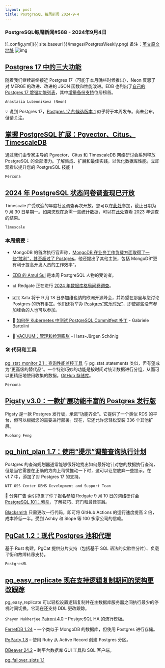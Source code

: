 ```yaml
---
layout: post
title: PostgreSQL 每周新闻 2024-9-4
---
```

### PostgreSQL每周新闻#568 - 2024年9月4日
![_config.yml]({{ site.baseurl }}/images/PostgresWeekly.png)
备注：[英文原文地址](https://postgresweekly.com/issues/568)
![img](https://res.cloudinary.com/cpress/image/upload/w_1280,e_sharpen:60,q_auto/wymc982loxcwpkjvzxv1.jpg)
## [Postgres 17 中的三大功能](https://postgresweekly.com/link/158955/web)
随着我们继续最终接近 Postgres 17（可能于本月晚些时候推出），Neon 反思了对 MERGE 的改进、改进的 JSON 函数和性能改进。EDB 也列出了[自己的 Postgres 17 增强功能列表](https://postgresweekly.com/link/159300/web)，其中[增量备份支持](https://postgresweekly.com/link/159301/web)位居榜首。

`Anastasia Lubennikova (Neon) `

💡 说到 Postgres 17，[Postgres 17 的候选版本 1](https://postgresweekly.com/link/159302/web) 似乎将于本周发布。尚未公布，但请关注。

## [掌握 PostgreSQL 扩展：Pgvector、Citus、TimescaleDB](https://postgresweekly.com/link/159298/web)
通过我们由专家主导的 Pgvector、Citus 和 TimescaleDB 网络研讨会系列释放 PostgreSQL 的全部潜力。了解集成、扩展和最佳实践，以优化数据库性能。立即观看以提升您的 PostgreSQL 技能！


`Percona `
## [2024 年 PostgreSQL 状态问卷调查现已开放](https://postgresweekly.com/link/159303/web)
Timescale 广受欢迎的年度社区调查再次开放。您可以在[此处](https://postgresweekly.com/link/159304/web)参加，截止日期为 9 月 30 日星期一。如果您现在急需一些统计数据，可以在[此处](https://postgresweekly.com/link/159305/web)查看 2023 年调查的结果。


`Timescale  `

### 本周摘要：

* MongoDB 的首席执行官声称，[MongoDB 在业务工作负载方面取得了一些“胜利”，甚至超过了 Postgres](https://postgresweekly.com/link/159306/web)。他还提出了其他主张，包括 MongoDB“更有利于提高开发人员的工作效率”。

* [EDB 的 Amul Sul](https://postgresweekly.com/link/159307/web) 是本周 PostgreSQL 人物的受访者。

* 📊 Redgate 正在进行 [2024 年数据库格局问卷调查](https://postgresweekly.com/link/159308/web)。

* 🇦🇹 Xata 将于 9 月 18 日参加维也纳的欧洲开源峰会，并希望在那里与您讨论 Postgres 的所有事宜。他们还将举办 [Postgres“欢乐时光”](https://postgresweekly.com/link/159309/web)，即使那些没有参加峰会的人也可以参加。

* 📄 [如何在 Kubernetes 中测试 PostgreSQL Commitfest 补丁](https://postgresweekly.com/link/159310/web) - Gabriele Bartolini

* 📄 [VACUUM：管理和检测膨胀](https://postgresweekly.com/link/159311/web) - Hans-Jürgen Schönig

### 🛠 代码和工具

[pg_stat_monitor 2.1：查询性能监控工具](https://postgresweekly.com/link/158975/web) 
与 pg_stat_statements 类似，但有望成为“更高级的替代品”。一个特别巧妙的功能是按时间对统计数据进行分组，从而可以更精细地使用收集的数据。[GitHub 存储库](https://postgresweekly.com/link/159313/web)。


`Percona`
## [Pigsty v3.0：一款扩展功能丰富的 Postgres 发行版](https://postgresweekly.com/link/159314/web)
Pigsty 是一款 Postgres 发行版，承诺“功能齐全”。它提供了一个类似 RDS 的平台，但可以根据您的需要进行部署。现在，它还允许您轻松安装 336 个其他扩展。


`Ruohang Feng`
## [pg_hint_plan 1.7：使用“提示”调整查询执行计划](https://postgresweekly.com/link/159314/web)
Postgres 的查询规划器通常能够很好地找出如何最好地针对您的数据执行查询，但是当它需要在正确的方向上稍微推动一下时，这可以让您放弃一些提示。在 v1.7 中，添加了对 Postgres 17 的支持。


`NTT OSS Center DBMS Development and Support Team`

📰 分类广告
索引拖累了你？报名参加 Redgate 9 月 10 日的网络研讨会 [PostgreSQL 101：索引](https://postgresweekly.com/link/159318/web)，了解技巧、窍门和最佳实践。

[Blacksmith](https://postgresweekly.com/link/159319/web) 只需更改一行代码，即可将 GitHub Actions 的运行速度提高 2 倍，成本降低一半。受到 Ashby 和 Slope 等 100 多家公司的信赖。

## [PgCat 1.2：现代 Postgres 池和代理](https://postgresweekly.com/link/159320/web)
基于 Rust 构建，PgCat 提供分片支持（包括基于 SQL 语法的实验性分片）、负载平衡和故障转移支持。


`PostgresML`
## [pg_easy_replicate 现在支持逻辑复制期间的架构更改跟踪](https://postgresweekly.com/link/159321/web)
pg_easy_replicate 可以轻松设置逻辑复制并在主数据库服务器之间执行最少的停机时间切换。它现在还支持 DDL 更改跟踪。


`Shayon Mukherjee`
[Patroni 4.0](https://postgresweekly.com/link/159323/web) – PostgreSQL HA 的流行模板。

[FerretDB 1.24](https://postgresweekly.com/link/159324/web) – 一个类似于 MongoDB 的数据库，但使用 Postgres 进行存储。

[PgParty 1.8](https://postgresweekly.com/link/159325/web) – 使用 Ruby 从 Active Record 创建 Postgres 分区。

[DBeaver 24.2](https://postgresweekly.com/link/159326/web) – 跨平台数据库 GUI 工具和 SQL 客户端。

[pg_failover_slots 1.1](https://postgresweekly.com/link/159327/web)